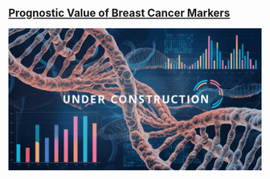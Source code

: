 
## [Prognostic Value of Breast Cancer Markers](/sample_page)
![Project 1](images/underconstruction2.png?raw=true)
